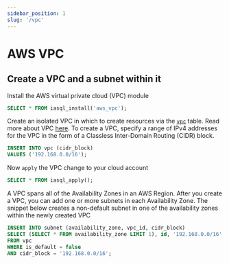 ```yaml
---
sidebar_position: 1
slug: '/vpc'
---
```


# AWS VPC

## Create a VPC and a subnet within it

Install the AWS virtual private cloud (VPC) module

```sql
SELECT * FROM iasql_install('aws_vpc');
```

Create an isolated VPC in which to create resources via the [`vpc`](https://dbdocs.io/iasql/iasql?table=vpc&schema=public&view=table_structure) table. Read more about VPC [here](https://docs.aws.amazon.com/vpc/latest/userguide/configure-your-vpc.html). To create a VPC, specify a range of IPv4 addresses for the VPC in the form of a Classless Inter-Domain Routing (CIDR) block.

```sql
INSERT INTO vpc (cidr_block)
VALUES ('192.168.0.0/16');
```

Now `apply` the VPC change to your cloud account

```sql
SELECT * FROM iasql_apply();
```

A VPC spans all of the Availability Zones in an AWS Region. After you create a VPC, you can add one or more subnets in each Availability Zone. The snippet below creates a non-default subnet in one of the availability zones within the newly created VPC

```sql TheButton[Create VPC subnet]="Run SQLs"
INSERT INTO subnet (availability_zone, vpc_id, cidr_block)
SELECT (SELECT * FROM availability_zone LIMIT 1), id, '192.168.0.0/16'
FROM vpc
WHERE is_default = false
AND cidr_block = '192.168.0.0/16';
```
